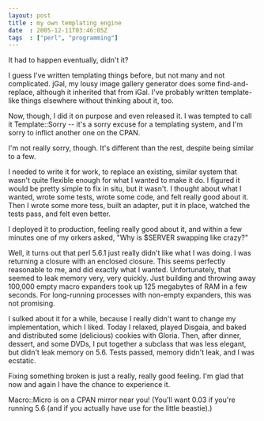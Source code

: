 ```yaml
---
layout: post
title : my own templating engine
date  : 2005-12-11T03:46:05Z
tags  : ["perl", "programming"]
---
```

It had to happen eventually, didn't it?

I guess I've written templating things before, but not many and not complicated.  jGal, my lousy image gallery generator does some find-and-replace, although it inherited that from iGal.  I've probably written template-like things elsewhere without thinking about it, too.

Now, though, I did it on purpose and even released it.  I was tempted to call it Template::Sorry -- it's a sorry excuse for a templating system, and I'm sorry to inflict another one on the CPAN.

I'm not really sorry, though.  It's different than the rest, despite being similar to a few.

I needed to write it for work, to replace an existing, similar system that wasn't quite flexible enough for what I wanted to make it do.  I figured it would be pretty simple to fix in situ, but it wasn't.  I thought about what I wanted, wrote some tests, wrote some code, and felt really good about it.  Then I wrote some more tess, built an adapter, put it in place, watched the tests pass, and felt even better.

I deployed it to production, feeling really good about it, and within a few minutes one of my orkers asked, "Why is $SERVER swapping like crazy?"

Well, it turns out that perl 5.6.1 just really didn't like what I was doing.  I was returning a closure with an enclosed closure.  This seems perfectly reasonable to me, and did exactly what I wanted.  Unfortunately, that seemed to leak memory very, very quickly.  Just building and throwing away 100,000 empty macro expanders took up 125 megabytes of RAM in a few seconds.  For long-running processes with non-empty expanders, this was not promising.

I sulked about it for a while, because I really didn't want to change my implementation, which I liked.  Today I relaxed, played Disgaia, and baked and distributed some (delicious) cookies with Gloria.  Then, after dinner, dessert, and some DVDs, I put together a subclass that was less elegant, but didn't leak memory on 5.6.  Tests passed, memory didn't leak, and I was ecstatic.

Fixing something broken is just a really, really good feeling.  I'm glad that now and again I have the chance to experience it.

Macro::Micro is on a CPAN mirror near you!  (You'll want 0.03 if you're running 5.6 (and if you actually have use for the little beastie).) 
